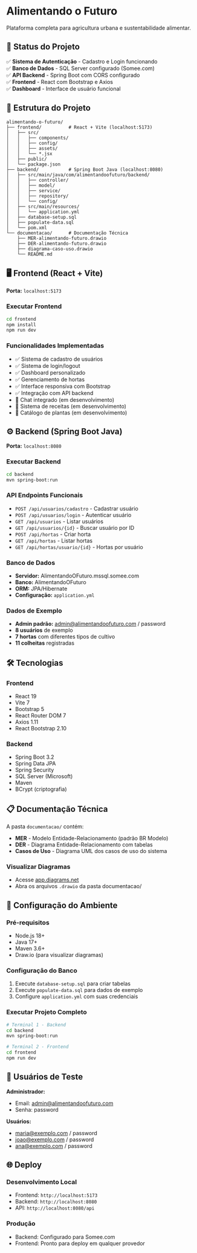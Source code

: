# Alimentando o Futuro

Plataforma completa para agricultura urbana e sustentabilidade alimentar.

## 🚀 Status do Projeto

✅ **Sistema de Autenticação** - Cadastro e Login funcionando  
✅ **Banco de Dados** - SQL Server configurado (Somee.com)  
✅ **API Backend** - Spring Boot com CORS configurado  
✅ **Frontend** - React com Bootstrap e Axios  
✅ **Dashboard** - Interface de usuário funcional  

## 📁 Estrutura do Projeto

```
alimentando-o-futuro/
├── frontend/          # React + Vite (localhost:5173)
│   ├── src/
│   │   ├── components/
│   │   ├── config/
│   │   ├── assets/
│   │   └── *.jsx
│   ├── public/
│   └── package.json
├── backend/           # Spring Boot Java (localhost:8080)
│   ├── src/main/java/com/alimentandoofuturo/backend/
│   │   ├── controller/
│   │   ├── model/
│   │   ├── service/
│   │   ├── repository/
│   │   └── config/
│   ├── src/main/resources/
│   │   └── application.yml
│   ├── database-setup.sql
│   ├── populate-data.sql
│   └── pom.xml
└── documentacao/      # Documentação Técnica
    ├── MER-alimentando-futuro.drawio
    ├── DER-alimentando-futuro.drawio
    ├── diagrama-caso-uso.drawio
    └── README.md
```

## 🖥️ Frontend (React + Vite)

**Porta:** `localhost:5173`

### Executar Frontend
```bash
cd frontend
npm install
npm run dev
```

### Funcionalidades Implementadas
- ✅ Sistema de cadastro de usuários
- ✅ Sistema de login/logout
- ✅ Dashboard personalizado
- ✅ Gerenciamento de hortas
- ✅ Interface responsiva com Bootstrap
- ✅ Integração com API backend
- 🔄 Chat integrado (em desenvolvimento)
- 🔄 Sistema de receitas (em desenvolvimento)
- 🔄 Catálogo de plantas (em desenvolvimento)

## ⚙️ Backend (Spring Boot Java)

**Porta:** `localhost:8080`

### Executar Backend
```bash
cd backend
mvn spring-boot:run
```

### API Endpoints Funcionais
- `POST /api/usuarios/cadastro` - Cadastrar usuário
- `POST /api/usuarios/login` - Autenticar usuário
- `GET /api/usuarios` - Listar usuários
- `GET /api/usuarios/{id}` - Buscar usuário por ID
- `POST /api/hortas` - Criar horta
- `GET /api/hortas` - Listar hortas
- `GET /api/hortas/usuario/{id}` - Hortas por usuário

### Banco de Dados
- **Servidor:** AlimentandoOFuturo.mssql.somee.com
- **Banco:** AlimentandoOFuturo
- **ORM:** JPA/Hibernate
- **Configuração:** `application.yml`

### Dados de Exemplo
- **Admin padrão:** admin@alimentandoofuturo.com / password
- **8 usuários** de exemplo
- **7 hortas** com diferentes tipos de cultivo
- **11 colheitas** registradas

## 🛠️ Tecnologias

### Frontend
- React 19
- Vite 7
- Bootstrap 5
- React Router DOM 7
- Axios 1.11
- React Bootstrap 2.10

### Backend
- Spring Boot 3.2
- Spring Data JPA
- Spring Security
- SQL Server (Microsoft)
- Maven
- BCrypt (criptografia)

## 📋 Documentação Técnica

A pasta `documentacao/` contém:
- **MER** - Modelo Entidade-Relacionamento (padrão BR Modelo)
- **DER** - Diagrama Entidade-Relacionamento com tabelas
- **Casos de Uso** - Diagrama UML dos casos de uso do sistema

### Visualizar Diagramas
- Acesse [app.diagrams.net](https://app.diagrams.net)
- Abra os arquivos `.drawio` da pasta documentacao/

## 🔧 Configuração do Ambiente

### Pré-requisitos
- Node.js 18+
- Java 17+
- Maven 3.6+
- Draw.io (para visualizar diagramas)

### Configuração do Banco
1. Execute `database-setup.sql` para criar tabelas
2. Execute `populate-data.sql` para dados de exemplo
3. Configure `application.yml` com suas credenciais

### Executar Projeto Completo
```bash
# Terminal 1 - Backend
cd backend
mvn spring-boot:run

# Terminal 2 - Frontend
cd frontend
npm run dev
```

## 👤 Usuários de Teste

**Administrador:**
- Email: admin@alimentandoofuturo.com
- Senha: password

**Usuários:**
- maria@exemplo.com / password
- joao@exemplo.com / password
- ana@exemplo.com / password

## 🌐 Deploy

### Desenvolvimento Local
- Frontend: `http://localhost:5173`
- Backend: `http://localhost:8080`
- API: `http://localhost:8080/api`

### Produção
- Backend: Configurado para Somee.com
- Frontend: Pronto para deploy em qualquer provedor